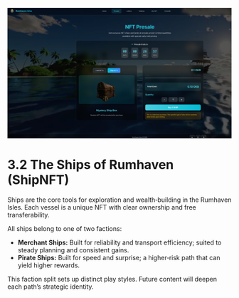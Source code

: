 
![Ship NFT](../presale-ship-nft.png)

# 3.2 The Ships of Rumhaven (ShipNFT)

 

Ships are the core tools for exploration and wealth‑building in the Rumhaven Isles. Each vessel is a unique NFT with clear ownership and free transferability.

All ships belong to one of two factions:
* **Merchant Ships:** Built for reliability and transport efficiency; suited to steady planning and consistent gains.
* **Pirate Ships:** Built for speed and surprise; a higher‑risk path that can yield higher rewards.

This faction split sets up distinct play styles. Future content will deepen each path’s strategic identity.

 
